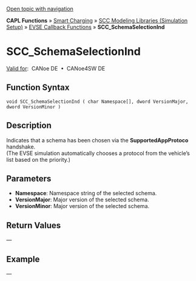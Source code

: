 [Open topic with navigation](../../../../../CANoeDEFamily.htm#Topics/CAPLFunctions/SmartCharging/Callbacks/CAPLfunctionSCCSchemaSelectionInd.md)

**CAPL Functions** » [Smart Charging](../CAPLFunctionsSmartChargingOverview.md) » [SCC Modeling Libraries (Simulation Setup)](../CAPLFunctionsSmartChargingOverview.md#BMNodeayerDLL) » [EVSE Callback Functions](../CAPLFunctionsSmartChargingOverview.md#CallbackEVSE) » **SCC_SchemaSelectionInd**

# SCC_SchemaSelectionInd

[Valid for](../../../Shared/FeatureAvailability.md):  CANoe DE  •  CANoe4SW DE

## Function Syntax

```plaintext
void SCC_SchemaSelectionInd ( char Namespace[], dword VersionMajor, dword VersionMinor )
```

## Description

Indicates that a schema has been chosen via the **SupportedAppProtoco** handshake.  
(The EVSE simulation automatically chooses a protocol from the vehicle’s list based on the priority.)

## Parameters

- **Namespace**: Namespace string of the selected schema.
- **VersionMajor**: Major version of the selected schema.
- **VersionMinor**: Major version of the selected schema.

## Return Values

—

## Example

—
